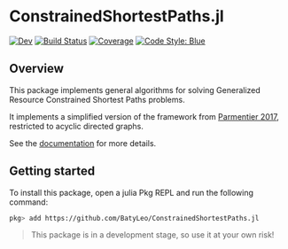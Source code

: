 # ConstrainedShortestPaths.jl

[![Dev](https://img.shields.io/badge/docs-dev-blue.svg)](https://BatyLeo.github.io/ConstrainedShortestPaths.jl/dev)
[![Build Status](https://github.com/BatyLeo/ConstrainedShortestPaths.jl/actions/workflows/CI.yml/badge.svg?branch=main)](https://github.com/BatyLeo/ConstrainedShortestPaths.jl/actions/workflows/CI.yml?query=branch%3Amain)
[![Coverage](https://codecov.io/gh/BatyLeo/ConstrainedShortestPaths.jl/branch/main/graph/badge.svg)](https://codecov.io/gh/BatyLeo/ConstrainedShortestPaths.jl)
[![Code Style: Blue](https://img.shields.io/badge/code%20style-blue-4495d1.svg)](https://github.com/invenia/BlueStyle)

## Overview

This package implements general algorithms for solving Generalized Resource Constrained Shortest Paths problems.

It implements a simplified version of the framework from [Parmentier 2017](https://arxiv.org/abs/1504.07880), restricted to acyclic directed graphs.

See the [documentation](https://batyleo.github.io/ConstrainedShortestPaths.jl) for more details.

## Getting started

To install this package, open a julia Pkg REPL and run the following command:

```bash
pkg> add https://github.com/BatyLeo/ConstrainedShortestPaths.jl
```

> This package is in a development stage, so use it at your own risk!
